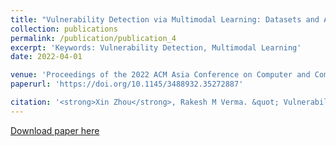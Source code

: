```yaml
---
title: "Vulnerability Detection via Multimodal Learning: Datasets and Analysis"
collection: publications
permalink: /publication/publication_4
excerpt: 'Keywords: Vulnerability Detection, Multimodal Learning'
date: 2022-04-01

venue: 'Proceedings of the 2022 ACM Asia Conference on Computer and Communications Security'
paperurl: 'https://doi.org/10.1145/3488932.35272887'

citation: '<strong>Xin Zhou</strong>, Rakesh M Verma. &quot; Vulnerability Detection via Multimodal Learning: Datasets and Analysis  &quot; <i> AsiaCCS, 2022 </i>.'
---
```


[Download paper here](https://doi.org/10.1145/3488932.3527288)

